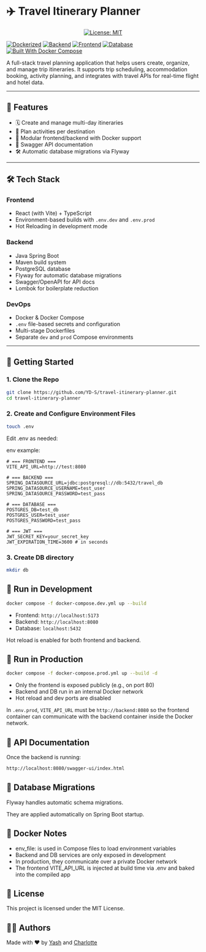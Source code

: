 # ✈️ Travel Itinerary Planner

<p align="center">
  <a href="LICENSE">
    <img src="https://img.shields.io/badge/License-MIT-green.svg" alt="License: MIT" />
  </a>
</p>

[![Dockerized](https://img.shields.io/badge/Dockerized-Yes-blue)](https://www.docker.com/) [![Backend](https://img.shields.io/badge/Backend-SpringBoot-6db33f?logo=spring)](https://spring.io/projects/spring-boot)
[![Frontend](https://img.shields.io/badge/Frontend-React-61DAFB?logo=react)](https://reactjs.org/)
[![Database](https://img.shields.io/badge/Database-PostgreSQL-336791?logo=postgresql)](https://www.postgresql.org/)
[![Built With Docker Compose](https://img.shields.io/badge/Built%20with-Docker%20Compose-2496ED?logo=docker)](https://docs.docker.com/compose/)



A full-stack travel planning application that helps users create, organize, and manage trip itineraries. It supports trip scheduling, accommodation booking, activity planning, and integrates with travel APIs for real-time flight and hotel data.

---

## 📌 Features

- 🗓️ Create and manage multi-day itineraries  
- 🧭 Plan activities per destination 
- 🧩 Modular frontend/backend with Docker support  
- 📄 Swagger API documentation  
- 🛠️ Automatic database migrations via Flyway  

---

## 🛠️ Tech Stack

### Frontend
- React (with Vite) + TypeScript  
- Environment-based builds with `.env.dev` and `.env.prod`  
- Hot Reloading in development mode  

### Backend
- Java Spring Boot  
- Maven build system  
- PostgreSQL database  
- Flyway for automatic database migrations  
- Swagger/OpenAPI for API docs  
- Lombok for boilerplate reduction  

### DevOps
- Docker & Docker Compose  
- `.env` file-based secrets and configuration  
- Multi-stage Dockerfiles  
- Separate `dev` and `prod` Compose environments  

---

## 🚀 Getting Started

### 1. Clone the Repo

```bash
git clone https://github.com/YD-S/travel-itinerary-planner.git
cd travel-itinerary-planner
```

### 2. Create and Configure Environment Files

```bash
touch .env
```

Edit .env as needed:

env example:
```env
# === FRONTEND ===
VITE_API_URL=http://test:8080

# === BACKEND ===
SPRING_DATASOURCE_URL=jdbc:postgresql://db:5432/travel_db
SPRING_DATASOURCE_USERNAME=test_user
SPRING_DATASOURCE_PASSWORD=test_pass

# === DATABASE ===
POSTGRES_DB=test_db
POSTGRES_USER=test_user
POSTGRES_PASSWORD=test_pass

# === JWT ===
JWT_SECRET_KEY=your_secret_key
JWT_EXPIRATION_TIME=3600 # in seconds
```

### 3. Create DB directory

```bash
mkdir db
```

## 🧪 Run in Development

```bash
docker compose -f docker-compose.dev.yml up --build
```

* Frontend: ``http://localhost:5173``
* Backend: ``http://localhost:8080``
* Database: ``localhost:5432``

Hot reload is enabled for both frontend and backend.

## 🚢 Run in Production

```bash
docker compose -f docker-compose.prod.yml up --build -d
```

* Only the frontend is exposed publicly (e.g., on port 80)
* Backend and DB run in an internal Docker network
* Hot reload and dev ports are disabled

In ``.env.prod``, ``VITE_API_URL`` must be ``http://backend:8080`` so the frontend container can communicate with the backend container inside the Docker network.

## 📘 API Documentation

Once the backend is running:
```bash
http://localhost:8080/swagger-ui/index.html
```

## 🔁 Database Migrations

Flyway handles automatic schema migrations.

They are applied automatically on Spring Boot startup.

## 🐳 Docker Notes

* env_file: is used in Compose files to load environment variables
* Backend and DB services are only exposed in development
* In production, they communicate over a private Docker network
* The frontend VITE_API_URL is injected at build time via .env and baked into the compiled app

## 📄 License

This project is licensed under the MIT License.

## 🙋‍♂️ Authors

Made with ❤️ by [Yash](https://github.com/YD-S) and [Charlotte](https://github.com/char-projects)

